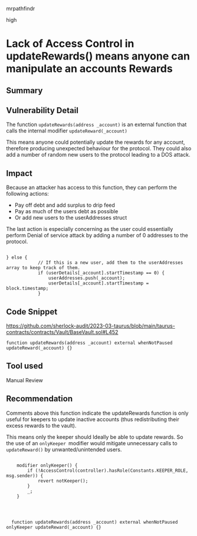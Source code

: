mrpathfindr

high

# Lack of Access Control in updateRewards() means anyone can manipulate an accounts Rewards

## Summary


## Vulnerability Detail

The function `updateRewards(address _account)` is an external function that calls the internal modifier `updateReward(_account)` 

This means anyone could potentially update the rewards for any account, therefore producing unexpected behaviour for the protocol. They could also add a number of random new users to the protocol leading to a DOS attack.


## Impact

Because an attacker has access to this function,  they can perform the following actions:

-  Pay off debt and add surplus to drip feed
- Pay as much of the users debt as possible
- Or add new users to the userAddresses struct  


The last action is especially concerning as the user could essentially perform Denial of service attack by adding a number of  0 addresses to the protocol.

```solidity

} else {
            // If this is a new user, add them to the userAddresses array to keep track of them.
            if (userDetails[_account].startTimestamp == 0) {
                userAddresses.push(_account);
                userDetails[_account].startTimestamp = block.timestamp;
            }
```



## Code Snippet
https://github.com/sherlock-audit/2023-03-taurus/blob/main/taurus-contracts/contracts/Vault/BaseVault.sol#L452


```solidity
function updateRewards(address _account) external whenNotPaused updateReward(_account) {}
```

## Tool used

Manual Review

## Recommendation

Comments above this function indicate the updateRewards function is only useful for keepers to update inactive accounts (thus redistributing their excess rewards to the vault).

This means only the keeper should Ideally be able to update rewards. So the use of an `onlyKeeper `modifier would mitigate unnecessary calls to `updateReward()` by unwanted/unintended users. 

```solidity

    modifier onlyKeeper() {
        if (!AccessControl(controller).hasRole(Constants.KEEPER_ROLE, msg.sender)) {
            revert notKeeper();
        }
        _;
    }
    
    
    
    
  function updateRewards(address _account) external whenNotPaused onlyKeeper updateReward(_account) {}
    
    
    


```
